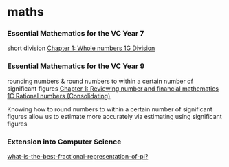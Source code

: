 # maths

### Essential Mathematics for the VC Year 7

short division [Chapter 1: Whole numbers 1G Division](http://emac.hotmaths.com.au/link/15869/section)

### Essential Mathematics for the VC Year 9

rounding numbers & round numbers to within a certain number of significant figures [Chapter 1: Reviewing number and financial mathematics
1C Rational numbers (Consolidating)](http://emac.hotmaths.com.au/link/16221/section)

Knowing how to round numbers to within a certain number of significant figures allow us to estimate more accurately  via estimating using significant figures

### Extension into Computer Science

[what-is-the-best-fractional-representation-of-pi?](https://www.wired.com/2011/03/what-is-the-best-fractional-representation-of-pi/)
